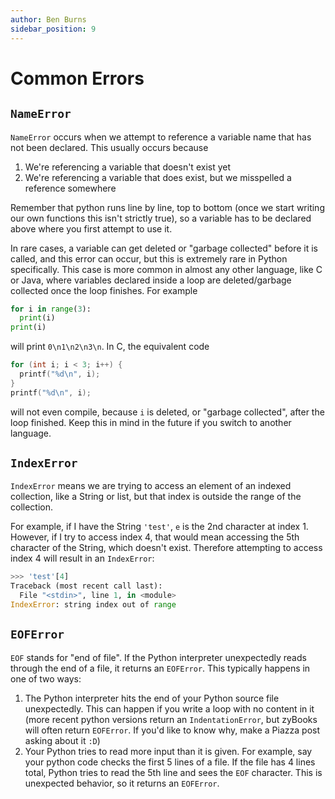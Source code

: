 ```yaml
--- 
author: Ben Burns
sidebar_position: 9
---
```


# Common Errors
## `NameError`
`NameError` occurs when we attempt to reference a variable name that has not been declared. This usually occurs because
1. We're referencing a variable that doesn't exist yet
2. We're referencing a variable that does exist, but we misspelled a reference somewhere

Remember that python runs line by line, top to bottom (once we start writing our own functions this isn't strictly true), so a variable has to be declared above where you first attempt to use it. 

In rare cases, a variable can get deleted or "garbage collected" before it is called, and this error can occur, but this is extremely rare in Python specifically. This case is more common in almost any other language, like C or Java, where variables declared inside a loop are deleted/garbage collected once the loop finishes. For example

```python 
for i in range(3):
  print(i)
print(i)
```
will print `0\n1\n2\n3\n`. In C, the equivalent code
```c
for (int i; i < 3; i++) {
  printf("%d\n", i);  
}
printf("%d\n", i);
```
will not even compile, because `i` is deleted, or "garbage collected", after the loop finished. Keep this in mind in the future if you switch to another language.

## `IndexError`
`IndexError` means we are trying to access an element of an indexed collection, like a String or list, but that index is outside the range of the collection. 

For example, if I have the String `'test'`, `e` is the 2nd character at index 1. However, if I try to access index 4, that would mean accessing the 5th character of the String, which doesn't exist. Therefore attempting to access index 4 will result in an `IndexError`:
```python
>>> 'test'[4]
Traceback (most recent call last):
  File "<stdin>", line 1, in <module>
IndexError: string index out of range
```

## `EOFError`
`EOF` stands for "end of file". If the Python interpreter unexpectedly reads through the end of a file, it returns an `EOFError`. This typically happens in one of two ways:
1. The Python interpreter hits the end of your Python source file unexpectedly. This can happen if you write a loop with no content in it (more recent python versions return an `IndentationError`, but zyBooks will often return `EOFError`. If you'd like to know why, make a Piazza post asking about it `:D`)
2. Your Python tries to read more input than it is given. For example, say your python code checks the first 5 lines of a file. If the file has 4 lines total, Python tries to read the 5th line and sees the `EOF` character. This is unexpected behavior, so it returns an `EOFError`.